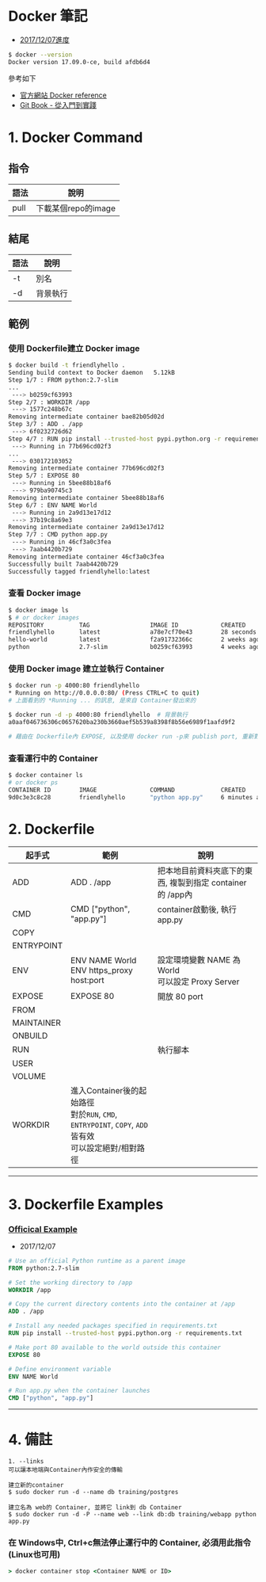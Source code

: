
# Docker 筆記

- [2017/12/07進度](https://docs.docker.com/get-started/part2/#share-your-image)


```sh
$ docker --version
Docker version 17.09.0-ce, build afdb6d4
```

參考如下
- [官方網站 Docker reference](https://docs.docker.com/engine/reference/builder/)
- [Git Book - 從入門到實踐](https://philipzheng.gitbooks.io/docker_practice/content/)



# 1. Docker Command

## 指令
語法 | 說明 
--- | --- 
pull | 下載某個repo的image 

## 結尾
語法 | 說明
--- | --- 
-t | 別名 
-d | 背景執行

## 範例



### 使用 Dockerfile建立 Docker image
```sh
$ docker build -t friendlyhello .
Sending build context to Docker daemon   5.12kB
Step 1/7 : FROM python:2.7-slim
...
 ---> b0259cf63993
Step 2/7 : WORKDIR /app
 ---> 1577c248b67c
Removing intermediate container bae82b05d02d
Step 3/7 : ADD . /app
 ---> 6f0232726d62
Step 4/7 : RUN pip install --trusted-host pypi.python.org -r requirements.txt
 ---> Running in 77b696cd02f3
...
 ---> 030172103052
Removing intermediate container 77b696cd02f3
Step 5/7 : EXPOSE 80
 ---> Running in 5bee88b18af6
 ---> 979ba90745c3
Removing intermediate container 5bee88b18af6
Step 6/7 : ENV NAME World
 ---> Running in 2a9d13e17d12
 ---> 37b19c8a69e3
Removing intermediate container 2a9d13e17d12
Step 7/7 : CMD python app.py
 ---> Running in 46cf3a0c3fea
 ---> 7aab4420b729
Removing intermediate container 46cf3a0c3fea
Successfully built 7aab4420b729
Successfully tagged friendlyhello:latest
```

### 查看 Docker image
```sh
$ docker image ls  
$ # or docker images
REPOSITORY          TAG                 IMAGE ID            CREATED             SIZE
friendlyhello       latest              a78e7cf70e43        28 seconds ago      148MB
hello-world         latest              f2a91732366c        2 weeks ago         1.85kB
python              2.7-slim            b0259cf63993        4 weeks ago         138MB
```

### 使用 Docker image 建立並執行 Container

```sh
$ docker run -p 4000:80 friendlyhello
* Running on http://0.0.0.0:80/ (Press CTRL+C to quit)
# 上面看到的 *Running ... 的訊息, 是來自 Container發出來的

$ docker run -d -p 4000:80 friendlyhello  # 背景執行
a0aaf046736306c0657620ba230b3660aef5b539a8398f8b56e6989f1aafd9f2

# 藉由在 Dockerfile內 EXPOSE, 以及使用 docker run -p來 publish port, 重新對應成 4000:80
```

### 查看運行中的 Container

```sh
$ docker container ls
# or docker ps
CONTAINER ID        IMAGE               COMMAND             CREATED             STATUS              PORTS                  NAMES
9d0c3e3c8c28        friendlyhello       "python app.py"     6 minutes ago       Up 6 minutes        0.0.0.0:4000->80/tcp   elated_meitner
```


# 2. Dockerfile
 起手式 | 範例 | 說明 |
 --- | --- | --- |
 ADD | ADD . /app | 把本地目前資料夾底下的東西, 複製到指定 container的 /app內 |  
 CMD | CMD ["python", "app.py"] | container啟動後, 執行 app.py  
 COPY |  |  
 ENTRYPOINT |  |  
 ENV | ENV NAME World <br />ENV https_proxy host:port | 設定環境變數 NAME 為 World <br /> 可以設定 Proxy Server  
 EXPOSE | EXPOSE 80 | 開放 80 port  
 FROM |  |  
 MAINTAINER |  |  
 ONBUILD |  |  
 RUN |  | 執行腳本
 USER |  |  
 VOLUME |  |  
 WORKDIR | 進入Container後的起始路徑<br /> 對於`RUN`, `CMD`, `ENTRYPOINT`, `COPY`, `ADD`皆有效 <br /> 可以設定絕對/相對路徑 |

--- 


# 3. Dockerfile Examples

### [Officical Example](https://docs.docker.com/get-started/part2/#dockerfile)
- 2017/12/07
```dockerfile
# Use an official Python runtime as a parent image
FROM python:2.7-slim

# Set the working directory to /app
WORKDIR /app

# Copy the current directory contents into the container at /app
ADD . /app

# Install any needed packages specified in requirements.txt
RUN pip install --trusted-host pypi.python.org -r requirements.txt

# Make port 80 available to the world outside this container
EXPOSE 80

# Define environment variable
ENV NAME World

# Run app.py when the container launches
CMD ["python", "app.py"]
```

---

# 4. 備註

```
1. --links
可以讓本地端與Container內作安全的傳輸

建立新的container
$ sudo docker run -d --name db training/postgres

建立名為 web的 Container, 並將它 link到 db Container
$ sudo docker run -d -P --name web --link db:db training/webapp python app.py
```

### 在 Windows中, Ctrl+c無法停止運行中的 Container, 必須用此指令 (Linux也可用)
```cmd
> docker container stop <Container NAME or ID>
```
